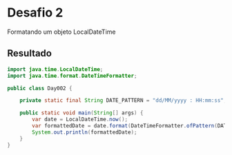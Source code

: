 # Desafio 2

Formatando um objeto LocalDateTime

## Resultado

```java
import java.time.LocalDateTime;
import java.time.format.DateTimeFormatter;

public class Day002 {

    private static final String DATE_PATTERN = "dd/MM/yyyy : HH:mm:ss";

    public static void main(String[] args) {
        var date = LocalDateTime.now();
        var formattedDate = date.format(DateTimeFormatter.ofPattern(DATE_PATTERN));
        System.out.println(formattedDate);
    }
}
```